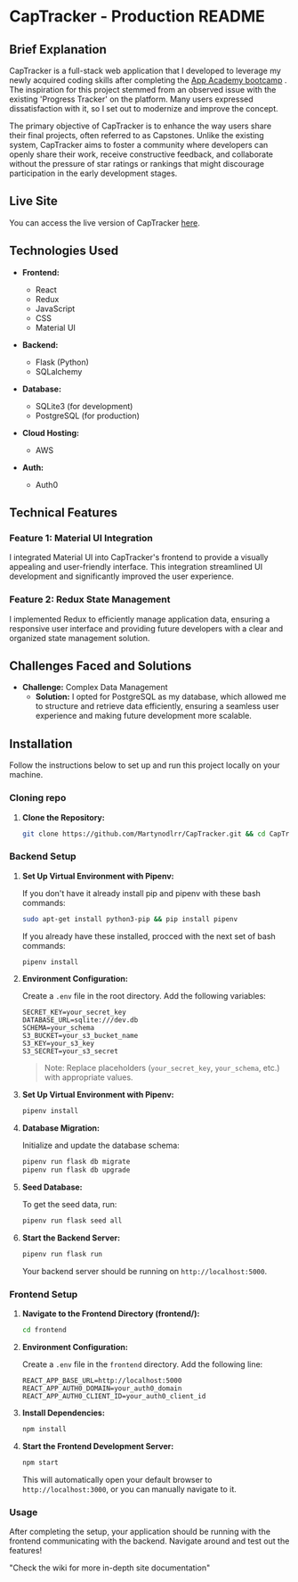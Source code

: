 # CapTracker - Production README

## Brief Explanation
CapTracker is a full-stack web application that I developed to leverage my newly acquired coding skills after completing the [App Academy bootcamp](https://www.appacademy.io/) . The inspiration for this project stemmed from an observed issue with the existing 'Progress Tracker' on the platform. Many users expressed dissatisfaction with it, so I set out to modernize and improve the concept.

The primary objective of CapTracker is to enhance the way users share their final projects, often referred to as Capstones. Unlike the existing system, CapTracker aims to foster a community where developers can openly share their work, receive constructive feedback, and collaborate without the pressure of star ratings or rankings that might discourage participation in the early development stages.

## Live Site
You can access the live version of CapTracker [here](https://captracker-t69u.onrender.com/).

## Technologies Used
- **Frontend:**
  - React
  - Redux
  - JavaScript
  - CSS
  - Material UI

- **Backend:**
  - Flask (Python)
  - SQLalchemy

- **Database:**
  - SQLite3 (for development)
  - PostgreSQL (for production)

- **Cloud Hosting:**
  - AWS

- **Auth:**
  - Auth0

## Technical Features

### Feature 1: Material UI Integration
I integrated Material UI into CapTracker's frontend to provide a visually appealing and user-friendly interface. This integration streamlined UI development and significantly improved the user experience.

### Feature 2: Redux State Management
I implemented Redux to efficiently manage application data, ensuring a responsive user interface and providing future developers with a clear and organized state management solution.

## Challenges Faced and Solutions
- **Challenge:** Complex Data Management
  - **Solution:** I opted for PostgreSQL as my database, which allowed me to structure and retrieve data efficiently, ensuring a seamless user experience and making future development more scalable.

## Installation

Follow the instructions below to set up and run this project locally on your machine.

### Cloning repo

1. **Clone the Repository:**
    ```bash
    git clone https://github.com/Martynodlrr/CapTracker.git && cd CapTracker/
    ```

### Backend Setup

1. **Set Up Virtual Environment with Pipenv:**

      If you don't have it already install pip and pipenv with these bash commands:
      ```bash
      sudo apt-get install python3-pip && pip install pipenv
      ```

      If you already have these installed, procced with the next set of bash commands:
      ```bash
      pipenv install
      ```

3. **Environment Configuration:**

   Create a `.env` file in the root directory. Add the following variables:
    ```
    SECRET_KEY=your_secret_key
    DATABASE_URL=sqlite:///dev.db
    SCHEMA=your_schema
    S3_BUCKET=your_s3_bucket_name
    S3_KEY=your_s3_key
    S3_SECRET=your_s3_secret
    ```

    > Note: Replace placeholders (`your_secret_key`, `your_schema`, etc.) with appropriate values.

3. **Set Up Virtual Environment with Pipenv:**
    ```bash
    pipenv install
    ```

4. **Database Migration:**

    Initialize and update the database schema:
    ```bash
    pipenv run flask db migrate
    pipenv run flask db upgrade
    ```

5. **Seed Database:**

    To get the seed data, run:
    ```bash
    pipenv run flask seed all
    ```

6. **Start the Backend Server:**

    ```bash
    pipenv run flask run
    ```

    Your backend server should be running on `http://localhost:5000`.

### Frontend Setup

1. **Navigate to the Frontend Directory (frontend/):**
    ```bash
    cd frontend
    ```

2. **Environment Configuration:**

   Create a `.env` file in the `frontend` directory. Add the following line:
    ```
    REACT_APP_BASE_URL=http://localhost:5000
    REACT_APP_AUTH0_DOMAIN=your_auth0_domain
    REACT_APP_AUTH0_CLIENT_ID=your_auth0_client_id
    ```

3. **Install Dependencies:**
    ```bash
    npm install
    ```

4. **Start the Frontend Development Server:**
    ```bash
    npm start
    ```

   This will automatically open your default browser to `http://localhost:3000`, or you can manually navigate to it.

### Usage

After completing the setup, your application should be running with the frontend communicating with the backend. Navigate around and test out the features!

"Check the wiki for more in-depth site documentation"
